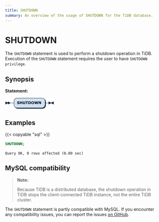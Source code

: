 ```yaml
---
title: SHUTDOWN
summary: An overview of the usage of SHUTDOWN for the TiDB database.
---
```


# SHUTDOWN

The `SHUTDOWN` statement is used to perform a shutdown operation in TiDB. Execution of the `SHUTDOWN` statement requires the user to have `SHUTDOWN privilege`.

## Synopsis

**Statement:**

![Statement](/media/sqlgram/ShutdownStmt.png)

## Examples

{{< copyable "sql" >}}

```sql
SHUTDOWN;
```

```
Query OK, 0 rows affected (0.00 sec)
```

## MySQL compatibility

> **Note:**
>
> Because TiDB is a distributed database, the shutdown operation in TiDB stops the client-connected TiDB instance, not the entire TiDB cluster.

The `SHUTDOWN` statement is partly compatible with MySQL. If you encounter any compatibility issues, you can report the issues [on GitHub](https://github.com/pingcap/tidb/issues/new/choose).

